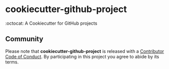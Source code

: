 # cookiecutter-github-project

 :octocat: A Cookiecutter for GitHub projects

## Community

Please note that **cookiecutter-github-project** is released with a
[Contributor Code of Conduct][coc]. By participating in this project you agree
to abide by its terms.

[coc]: /.github/CODE_OF_CONDUCT.md

